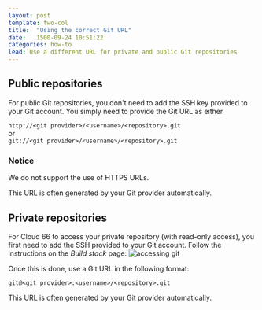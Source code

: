 ```yaml
---
layout: post
template: two-col
title:  "Using the correct Git URL"
date:   1500-09-24 10:51:22
categories: how-to
lead: Use a different URL for private and public Git repositories
---
```


## Public repositories

For public Git repositories, you don't need to add the SSH key provided to your Git account. You simply need to provide the Git URL as either

`http://<git provider>/<username>/<repository>.git`<br/>
or <br/>
`git://<git provider>/<username>/<repository>.git`

<div class="notice notice-warning">
    <h3>Notice</h3>
    <p>We do not support the use of HTTPS URLs.</p>
</div>

This URL is often generated by your Git provider automatically.

## Private repositories

For Cloud 66 to access your private repository (with read-only access), you first need to add the SSH provided to your Git account. Follow the instructions on the <i>Build stack</i> page:
![accessing git](http://cdn.cloud66.com.s3.amazonaws.com/images/help/accessing_git.png)

Once this is done, use a Git URL in the following format:

`git@<git provider>:<username>/<repository>.git`

This URL is often generated by your Git provider automatically.
